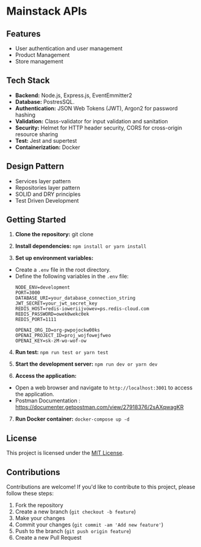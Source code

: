 # Mainstack APIs

## Features
- User authentication and user management
- Product Management
- Store management

## Tech Stack
- **Backend:** Node.js, Express.js, EventEmmitter2
- **Database:** PostresSQL.
- **Authentication:** JSON Web Tokens (JWT), Argon2 for password hashing
- **Validation:** Class-validator for input validation and sanitation
- **Security:** Helmet for HTTP header security, CORS for cross-origin resource sharing
- **Test:** Jest and supertest
- **Containerization:** Docker


## Design Pattern
- Services layer pattern
- Repositories layer pattern
- SOLID and DRY principles
- Test Driven Development

## Getting Started
1. **Clone the repository:**
git clone 

2. **Install dependencies:**
`npm install or yarn install`

3. **Set up environment variables:**
- Create a `.env` file in the root directory.
- Define the following variables in the `.env` file:
  ```
  NODE_ENV=development
  PORT=3000
  DATABASE_URI=your_database_connection_string
  JWT_SECRET=your_jwt_secret_key
  REDIS_HOST=redis-ioweriijvowev=ps.redis-cloud.com 
  REDIS_PASSWORD=owek0wekc0ek
  REDIS_PORT=1111

  OPENAI_ORG_ID=org-pwpojockw00ks
  OPENAI_PROJECT_ID=proj_wojfowejfweo
  OPENAI_KEY=sk-zM-wo-wof-ow
  ```
4. **Run test:**
`npm run test or yarn test`
5. **Start the development server:**
`npm run dev or yarn dev`

6. **Access the application:**
- Open a web browser and navigate to `http://localhost:3001` to access the application.
- Postman Documentation : https://documenter.getpostman.com/view/27918376/2sAXqwagKR
7. **Run Docker container:**
`docker-compose up -d`

## License
This project is licensed under the [MIT License](LICENSE).

## Contributions
Contributions are welcome! If you'd like to contribute to this project, please follow these steps:
1. Fork the repository
2. Create a new branch (`git checkout -b feature`)
3. Make your changes
4. Commit your changes (`git commit -am 'Add new feature'`)
5. Push to the branch (`git push origin feature`)
6. Create a new Pull Request

